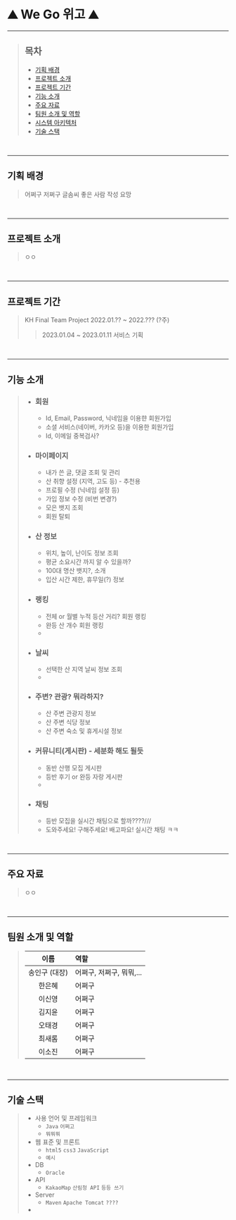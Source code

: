 # ⛰️ We Go 위고 ⛰️
----   
   
      
      


>   ## 목차
>   + [기획 배경](#기획-배경)
>   + [프로젝트 소개](#프로젝트-소개)
>   + [프로젝트 기간](#프로젝트-기간)
>   + [기능 소개](#기능-소개)
>   + [주요 자료](#주요-자료)
>   + [팀원 소개 및 역할](#팀원-소개-및-역할)
>   + [시스템 아키텍처](#시스템-아키텍처)
>   + [기술 스택](#기술-스택)


<br/>  
  
----


## 기획 배경
>   어쩌구 저쩌구 글솜씨 좋은 사람 작성 요망


<br/>

---


## 프로젝트 소개
>   ㅇㅇ



<br/>

---


## 프로젝트 기간
>   KH Final Team Project 2022.01.?? ~ 2022.??? (?주)  
>>   2023.01.04 ~ 2023.01.11 서비스 기획


<br/>

---


## 기능 소개  
   
    
>  + ### 회원
>     + Id, Email, Password, 닉네임을 이용햔 회원가입
>     + 소셜 서비스(네이버, 카카오 등)을 이용한 회원가입
>     + Id, 이메일 중복검사?
>     
>  + ### 마이페이지
>     + 내가 쓴 글, 댓글 조회 및 관리
>     + 산 취향 설정 (지역, 고도 등) - 추천용
>     + 프로필 수정 (닉네임 설정 등)
>     + 가입 정보 수정 (비번 변경?)
>     + 모은 뱃지 조회
>     + 회원 탈퇴
>     
>   + ### 산 정보
>     + 위치, 높이, 난이도 정보 조회
>     + 평균 소요시간 까지 알 수 있을까?
>     + 100대 명산 뱃지?, 소개
>     + 입산 시간 제한, 휴무일(?) 정보
>     
>   + ### 랭킹
>     + 전체 or 월별 누적 등산 거리? 회원 랭킹
>     + 완등 산 개수 회원 랭킹
>     + 
>     
>   + ### 날씨
>     + 선택한 산 지역 날씨 정보 조회
>     +
>      
>   + ### 주변? 관광? 뭐라하지?
>     + 산 주변 관광지 정보
>     + 산 주변 식당 정보
>     + 산 주변 숙소 및 휴게시설 정보
>     
>   + ### 커뮤니티(게시판) - 세분화 해도 될듯
>     + 동반 산행 모집 게시판
>     + 등반 후기 or 완등 자랑 게시판
>     + 
>     
>     
>   + ### 채팅
>     + 등반 모집을 실시간 채팅으로 할까????///
>     + 도와주세요! 구해주세요! 배고파요! 실시간 채팅 ㅋㅋ





<br/>

---


## 주요 자료
>   ㅇㅇ

<br/>

---


## 팀원 소개 및 역할
>    | 이름 | 역할 |
>    |:--:|:--|
>    |송인구 (대장)| 어쩌구, 저쩌구, 뭐뭐,... |
>    |한은혜|어쩌구 |
>    |이신영|어쩌구 |
>    |김지윤|어쩌구 |
>    |오태경|어쩌구 |
>    |최새롬|어쩌구 |
>    |이소진|어쩌구 |



<br/>

---


## 기술 스택
>    + 사용 언어 및 프레임워크
>        + `Java` `어쩌고`
>        + `뭐뭐뭐`
>    + 웹 표준 및 프론트
>        + `html5` `css3` `JavaScript`
>        + `예시`
>    + DB
>        + `Oracle`
>    + API
>        + `KakaoMap` `산림청 API` `등등 쓰기`
>    + Server
>        + `Maven` `Apache Tomcat` `????`
>    + 


